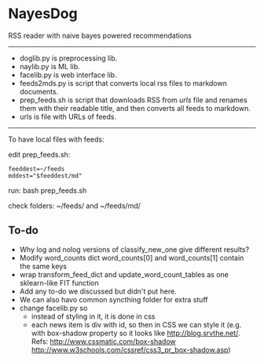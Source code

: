 # NayesDog
RSS reader with naive bayes powered recommendations

---

- doglib.py is preprocessing lib.
- naylib.py is ML lib.
- facelib.py is web interface lib.
- feeds2mds.py is script that converts local rss files to markdown documents.
- prep_feeds.sh is script that downloads RSS from *urls* file and renames them with their readable title, and then converts all feeds to markdown.
- urls is file with URLs of feeds.

---

To have local files with feeds:

edit prep_feeds.sh:

``` {.bash}
feeddest=~/feeds
mddest="$feeddest/md"
```

run:
bash prep_feeds.sh

check folders:
~/feeds/ and ~/feeds/md/

## To-do

* Why log and nolog versions of classify_new_one give different results?
* Modify word_counts dict word_counts[0] and word_counts[1] contain the same keys
* wrap transform_feed_dict and update_word_count_tables as one sklearn-like FIT function
* Add any to-do we discussed but didn't put here.
* We can also havo common syncthing folder for extra stuff
* change facelib.py so
    - instead of styling in it, it is done in css
    - each news item is div with id, so then in CSS we can style it (e.g. with box-shadow property so it looks like http://blog.srvthe.net/. Refs: http://www.cssmatic.com/box-shadow http://www.w3schools.com/cssref/css3_pr_box-shadow.asp)

